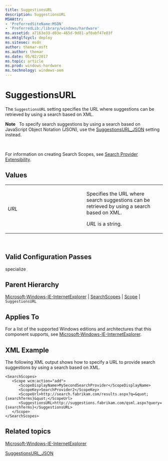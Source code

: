 ```yaml
---
title: SuggestionsURL
description: SuggestionsURL
MSHAttr:
- 'PreferredSiteName:MSDN'
- 'PreferredLib:/library/windows/hardware'
ms.assetid: a7163e33-d03e-465d-9d81-af0abf47e83f
ms.mktglfcycl: deploy
ms.sitesec: msdn
author: themar-msft
ms.author: themar
ms.date: 05/02/2017
ms.topic: article
ms.prod: windows-hardware
ms.technology: windows-oem
---
```


# SuggestionsURL


The `SuggestionsURL` setting specifies the URL where suggestions can be retrieved by using a search based on XML.

**Note**  
To specify search suggestions by using a search based on JavaScript Object Notation (JSON), use the [SuggestionsURL\_JSON](microsoft-windows-ie-internetexplorer-searchscopes-scope-suggestionsurl-json.md) setting instead.

 

For information on creating Search Scopes, see [Search Provider Extensibility](http://go.microsoft.com/fwlink/?LinkId=137666).

## Values


<table>
<colgroup>
<col width="50%" />
<col width="50%" />
</colgroup>
<tbody>
<tr class="odd">
<td><p><em>URL</em></p></td>
<td><p>Specifies the URL where search suggestions can be retrieved by using a search based on XML.</p>
<p><em>URL</em> is a string.</p></td>
</tr>
</tbody>
</table>

 

## Valid Configuration Passes


specialize

## Parent Hierarchy


[Microsoft-Windows-IE-InternetExplorer](microsoft-windows-ie-internetexplorer.md) | [SearchScopes](microsoft-windows-ie-internetexplorer-searchscopes.md) | [Scope](microsoft-windows-ie-internetexplorer-searchscopes-scope.md) | `SuggestionsURL`

## Applies To


For a list of the supported Windows editions and architectures that this component supports, see [Microsoft-Windows-IE-InternetExplorer](microsoft-windows-ie-internetexplorer.md).

## XML Example


The following XML output shows how to specify a URL to provide search suggestions by using a search based on XML.

```
<SearchScopes>
   <Scope wcm:action="add">
      <ScopeDisplayName>MySecondSearchProvider</ScopeDisplayName>
      <ScopeKey>SearchProvider2</ScopeKey>
      <ScopeUrl>http://search.fabrikam.com/results.aspx?q=&quot;{searchTerms}&quot;</ScopeUrl>
      <SuggestionsURL>http://suggestions.fabrikam.com/qsml.aspx?query={searchTerms}</SuggestionsURL>
   </Scope>
</SearchScopes>
```

## Related topics


[Microsoft-Windows-IE-InternetExplorer](microsoft-windows-ie-internetexplorer.md)

[SuggestionsURL\_JSON](microsoft-windows-ie-internetexplorer-searchscopes-scope-suggestionsurl-json.md)

 

 







